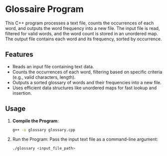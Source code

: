 # Glossaire Program

This C++ program processes a text file, counts the occurrences of each word, and outputs the word frequency into a new file. The input file is read, filtered for valid words, and the word count is stored in an unordered map. The output file contains each word and its frequency, sorted by occurrence.

## Features

- Reads an input file containing text data.
- Counts the occurrences of each word, filtering based on specific criteria (e.g., valid characters, length).
- Outputs a sorted glossary of words and their frequencies into a new file.
- Uses efficient data structures like unordered maps for fast lookup and insertion.

## Usage

1. **Compile the Program**:
   ```bash
   g++ -o glossary glossary.cpp
   ```
2. Run the Program:
   Pass the input text file as a command-line argument:
   ```bash
   ./glossary <input_file_path>
   ```
